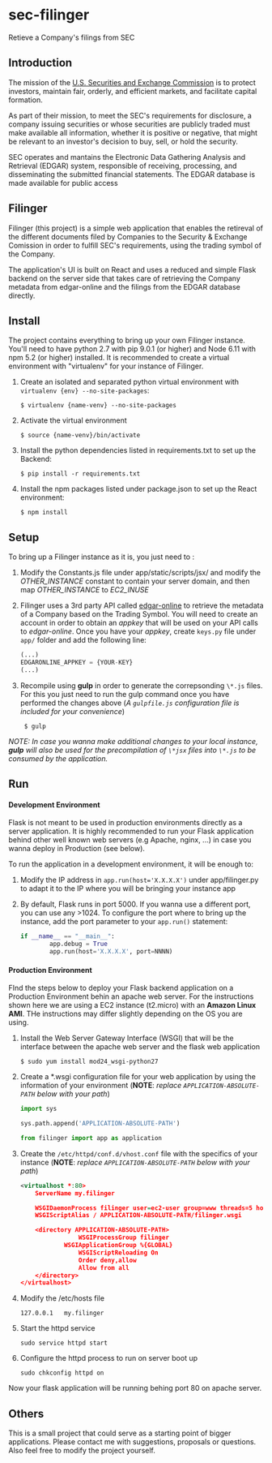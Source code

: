 # sec-filinger
Retieve a Company's filings from SEC

## Introduction

The mission of the [U.S. Securities and Exchange Commission](https://www.sec.gov/Article/whatwedo.html) is to protect investors, maintain fair, orderly, and efficient markets, and facilitate capital formation.

As part of their mission, to meet the SEC's requirements for disclosure, a company issuing securities or whose securities are publicly traded must make available all information, whether it is positive or negative, that might be relevant to an investor's decision to buy, sell, or hold the security.

SEC operates and mantains the Electronic Data Gathering Analysis and Retrieval (EDGAR) system, responsible of receiving, processing, and disseminating the submitted financial statements. The EDGAR database is made available for public access


## Filinger

Filinger (this project) is a simple web application that enables the retireval of the different documents filed by Companies to the Security & Exchange Comission in order to fulfill SEC's requirements, using the trading symbol of the Company.

The application's UI is built on React and uses a reduced and simple Flask backend on the server side that takes care of retrieving the Company metadata from edgar-online and the filings from the EDGAR database directly.


## Install

The project contains everything to bring up your own Filinger instance. You'll need to have python 2.7 with pip 9.0.1 (or higher) and Node 6.11 with npm 5.2 (or higher) installed. It is recommended to create a virtual environment with "virtualenv" for your instance of Filinger.

1. Create an isolated and separated python virtual environment with `virtualenv {env} --no-site-packages`:
		
	`$ virtualenv {name-venv} --no-site-packages`

2. Activate the virtual environment

	`$ source {name-venv}/bin/activate`

3. Install the python dependencies listed in requirements.txt to set up the Backend:

	`$ pip install -r requirements.txt`

4. Install the npm packages listed under package.json to set up the React environment:

	`$ npm install`

## Setup

To bring up a Filinger instance as it is, you just need to :

1. Modify the Constants.js file under app/static/scripts/jsx/ and modify the *OTHER_INSTANCE* constant to contain your server domain, and then map *OTHER_INSTANCE* to *EC2_INUSE*

2. Filinger uses a 3rd party API called [edgar-online](http://developer.edgar-online.com) to retrieve the metadata of a Company based on the Trading Symbol. You will need to create an account in order to obtain an *appkey* that will be used on your API calls to *edgar-online*. Once you have your *appkey*, create `keys.py` file under `app/` folder and add the following line:

	```python
	(...)
	EDGARONLINE_APPKEY = {YOUR-KEY}
	(...)
	```

3. Recompile using **gulp** in order to generate the correpsonding `\*.js` files. For this you just need to run the gulp command once you have performed the changes above (*A `gulpfile.js` configuration file is included for your convenience*)

		$ gulp

*NOTE: In case you wanna make additional changes to your local instance, **gulp** will also be used for the precompilation of `\*jsx` files into `\*.js` to be consumed by the application.*


## Run

#### Development Environment

Flask is not meant to be used in production environments directly as a server application. It is highly recommended to run your Flask application behind other well known web servers (e.g Apache, nginx, ...) in case you wanna deploy in Production (see below).

To run the application in a development environment, it will be enough to:

1. Modify the IP address in `app.run(host='X.X.X.X')` under app/filinger.py to adapt it to the IP where you will be bringing your instance app

2. By default, Flask runs in port 5000. If you wanna use a different port, you can use any >1024. To configure the port where to bring up the instance, add the port parameter to your `app.run()` statement:

	```python
	if __name__ == "__main__":    
			app.debug = True          
			app.run(host='X.X.X.X', port=NNNN)
	```

#### Production Environment

FInd the steps below to deploy your Flask backend application on a Production Environment behin an apache web server. For the instructions shown here we are using a EC2 instance (t2.micro) with an **Amazon Linux AMI**. THe instructions may differ slightly depending on the OS you are using.

1. Install the Web Server Gateway Interface (WSGI) that will be the interface between the apache web server and the flask web application

	`$ sudo yum install mod24_wsgi-python27`

2. Create a \*.wsgi configuration file for your web application by using the information of your environment (**NOTE**: *replace `APPLICATION-ABSOLUTE-PATH` below with your path*)

	```python
	import sys

	sys.path.append('APPLICATION-ABSOLUTE-PATH')

	from filinger import app as application
	```

3. Create the `/etc/httpd/conf.d/vhost.conf` file with the specifics of your instance (**NOTE**: *replace `APPLICATION-ABSOLUTE-PATH` below with your path*)

	```xml
	<virtualhost *:80>
		ServerName my.filinger

		WSGIDaemonProcess filinger user=ec2-user group=www threads=5 home=APPLICATION-ABSOLUTE-PATH
		WSGIScriptAlias / APPLICATION-ABSOLUTE-PATH/filinger.wsgi

		<directory APPLICATION-ABSOLUTE-PATH>
					WSGIProcessGroup filinger
				WSGIApplicationGroup %{GLOBAL}
					WSGIScriptReloading On
					Order deny,allow
					Allow from all
		</directory>
	</virtualhost> 
	```

4. Modify the /etc/hosts file
	
	`127.0.0.1   my.filinger`
	
5. Start the httpd service
	
	`sudo service httpd start`

6. Configure the httpd process to run on server boot up
	
	`sudo chkconfig httpd on`

Now your flask application will be running behing port 80 on apache server.

## Others

This is a small project that could serve as a starting point of bigger applications. Please contact me with suggestions, proposals or questions. Also feel free to modify the project yourself. 
